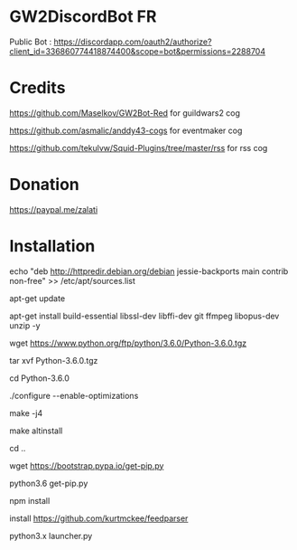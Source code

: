# GW2DiscordBot FR

Public Bot : https://discordapp.com/oauth2/authorize?client_id=336860774418874400&scope=bot&permissions=2288704

# Credits
https://github.com/Maselkov/GW2Bot-Red for guildwars2 cog

https://github.com/asmalic/anddy43-cogs for eventmaker cog

https://github.com/tekulvw/Squid-Plugins/tree/master/rss for rss cog

# Donation

https://paypal.me/zalati

# Installation
echo "deb http://httpredir.debian.org/debian jessie-backports main contrib non-free" >> /etc/apt/sources.list

apt-get update

apt-get install build-essential libssl-dev libffi-dev git ffmpeg libopus-dev unzip -y

wget https://www.python.org/ftp/python/3.6.0/Python-3.6.0.tgz

tar xvf Python-3.6.0.tgz

cd Python-3.6.0

./configure --enable-optimizations

make -j4

make altinstall

cd ..

wget https://bootstrap.pypa.io/get-pip.py

python3.6 get-pip.py

npm install

install https://github.com/kurtmckee/feedparser

python3.x launcher.py


